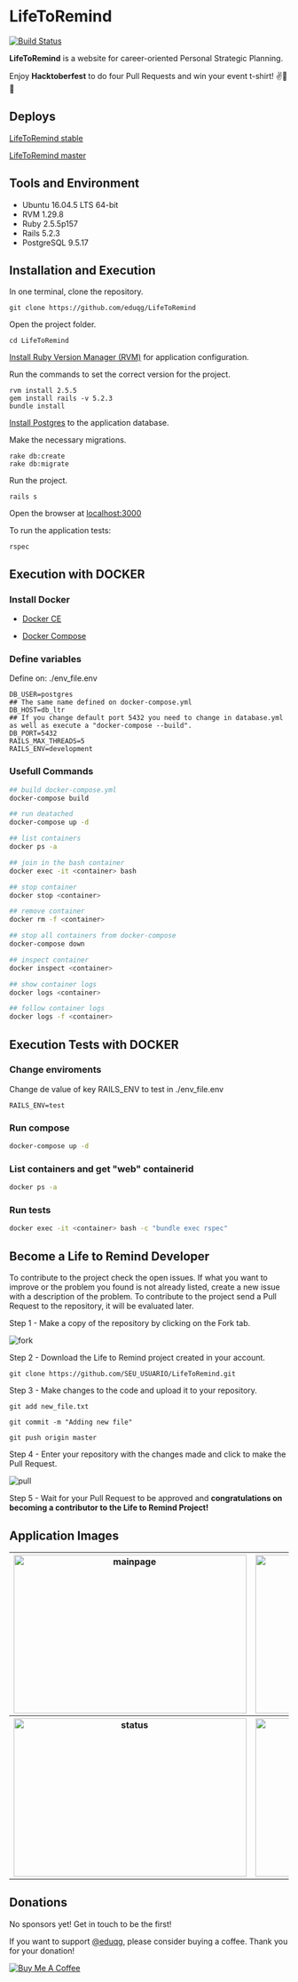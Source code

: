 # LifeToRemind

[![Build Status](https://travis-ci.org/eduqg/LifeToRemind.svg?branch=master)](https://travis-ci.org/eduqg/LifeToRemind)

**LifeToRemind** is a website for career-oriented Personal Strategic Planning.

Enjoy **Hacktoberfest** to do four Pull Requests and win your event t-shirt! :v::tada::raised_hands:

## Deploys

[LifeToRemind stable](http://lifetoremindhub.herokuapp.com/)

[LifeToRemind master](http://lifetoremindhubdevel.herokuapp.com/)

## Tools and Environment

* Ubuntu 16.04.5 LTS 64-bit
* RVM 1.29.8
* Ruby 2.5.5p157
* Rails 5.2.3
* PostgreSQL 9.5.17

## Installation and Execution

In one terminal, clone the repository.

```console
git clone https://github.com/eduqg/LifeToRemind
```

Open the project folder.
```console
cd LifeToRemind
```

[Install Ruby Version Manager (RVM)](https://github.com/rvm/ubuntu_rvm) for application configuration.

Run the commands to set the correct version for the project.

```console
rvm install 2.5.5
gem install rails -v 5.2.3
bundle install
```

[Install Postgres](https://www.digitalocean.com/community/tutorials/how-to-setup-ruby-on-rails-with-postgres) to the application database.

Make the necessary migrations.

```console
rake db:create
rake db:migrate
```

Run the project.

```console
rails s
```

Open the browser at [localhost:3000](http://localhost:3000)

To run the application tests:
```console
rspec
```

## Execution with **DOCKER**

### Install Docker

- [Docker CE](https://docs.docker.com/v17.09/engine/installation/linux/docker-ce/ubuntu/)

- [Docker Compose](https://docs.docker.com/compose/install/)

### Define variables

Define on: ./env_file.env

```env
DB_USER=postgres
## The same name defined on docker-compose.yml
DB_HOST=db_ltr
## If you change default port 5432 you need to change in database.yml as well as execute a "docker-compose --build".
DB_PORT=5432
RAILS_MAX_THREADS=5
RAILS_ENV=development
```

### Usefull Commands

```bash
## build docker-compose.yml
docker-compose build

## run deatached
docker-compose up -d

## list containers
docker ps -a

## join in the bash container
docker exec -it <container> bash

## stop container
docker stop <container>

## remove container
docker rm -f <container>

## stop all containers from docker-compose
docker-compose down

## inspect container
docker inspect <container>

## show container logs
docker logs <container>

## follow container logs
docker logs -f <container>
```

## Execution Tests with **DOCKER**

### Change enviroments

Change de value of key RAILS_ENV to test in ./env_file.env

```env
RAILS_ENV=test
```

### Run compose

```bash
docker-compose up -d
```

### List containers and get "web" containerid

```bash
docker ps -a
```

### Run tests

```bash
docker exec -it <container> bash -c "bundle exec rspec"
```

## Become a Life to Remind Developer

To contribute to the project check the open issues. If what you want to improve or the problem you found is not already listed, create a new issue with a description of the problem. To contribute to the project send a Pull Request to the repository, it will be evaluated later.

Step 1 - Make a copy of the repository by clicking on the Fork tab.

<img src="./app/assets/images/readme/fork.png" alt="fork"/>

Step 2 - Download the Life to Remind project created in your account.
```console
git clone https://github.com/SEU_USUARIO/LifeToRemind.git
```

Step 3 - Make changes to the code and upload it to your repository.

```console
git add new_file.txt
```
```console
git commit -m "Adding new file"
```
```console
git push origin master
```

Step 4 - Enter your repository with the changes made and click to make the Pull Request.

<img src="./app/assets/images/readme/pull.png" alt="pull"/>

Step 5 - Wait for your Pull Request to be approved and **congratulations on becoming a contributor to the Life to Remind Project!**

## Application Images

<table>
  <tr class="row">
    <th class="column"">
      <img src="./app/assets/images/home.png" alt="mainpage" style="width:420px;height:285px;"/>
    </th>
    <th class="column">
      <img src="./app/assets/images/analiseambientalltr.png" alt="swot" style="width:420px;height:285px;"/>
    </th>
  </tr>

  <tr class="row">
    <th class="column">
      <img src="./app/assets/images/statusltr.png" alt="status" style="width:420px;height:285px;"/>
    </th>
    <th class="column">
      <img src="./app/assets/images/meuplanejamentoltr.png" alt="plan" style="width:420px;height:285px;"/>
    </th>
  </tr>
</table>

## Donations

No sponsors yet! Get in touch to be the first!

If you want to support [@eduqg](https://github.com/eduqg), please consider buying a coffee. Thank you for your donation!

<a href="https://www.buymeacoffee.com/4GkjyuEN3" target="_blank"><img src="https://bmc-cdn.nyc3.digitaloceanspaces.com/BMC-button-images/custom_images/orange_img.png" alt="Buy Me A Coffee" style="height: auto !important;width: auto !important;" ></a>